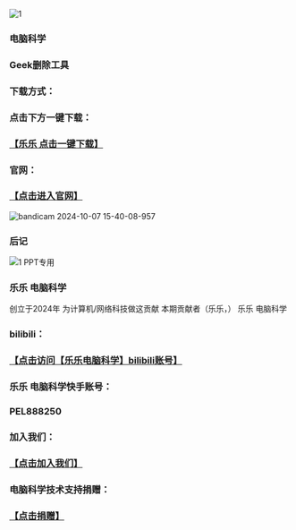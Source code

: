 
![1](https://github.com/user-attachments/assets/e9999add-a0fc-49da-8ba8-e7ba39be0ae1)

### 电脑科学
### Geek删除工具
### 下载方式：
### 点击下方一键下载：
### [【乐乐 点击一键下载】](https://github.com/user-attachments/files/17275088/geek.zip)


### 官网：
### [【点击进入官网】](https://geekuninstaller.com/)
![bandicam 2024-10-07 15-40-08-957](https://github.com/user-attachments/assets/f9908010-e21e-470a-950d-393534235aaf)
### 后记
![1 PPT专用](https://github.com/user-attachments/assets/425f2798-99d7-4108-9282-cffd04ca14a2)
### 乐乐 电脑科学
创立于2024年
为计算机/网络科技做这贡献
本期贡献者（乐乐，）
乐乐 电脑科学
### bilibili：
###  [【点击访问【乐乐电脑科学】bilibili账号】](https://space.bilibili.com/1768832152?spm_id_from=333.337.0.0)
### 乐乐 电脑科学快手账号：
### PEL888250
### 加入我们：
### [【点击加入我们】](https://private-user-images.githubusercontent.com/171937997/374105355-2e61a8f9-6099-427b-86b9-57cb2effb8b3.jpg?jwt=eyJhbGciOiJIUzI1NiIsInR5cCI6IkpXVCJ9.eyJpc3MiOiJnaXRodWIuY29tIiwiYXVkIjoicmF3LmdpdGh1YnVzZXJjb250ZW50LmNvbSIsImtleSI6ImtleTUiLCJleHAiOjE3MjgyOTI0ODYsIm5iZiI6MTcyODI5MjE4NiwicGF0aCI6Ii8xNzE5Mzc5OTcvMzc0MTA1MzU1LTJlNjFhOGY5LTYwOTktNDI3Yi04NmI5LTU3Y2IyZWZmYjhiMy5qcGc_WC1BbXotQWxnb3JpdGhtPUFXUzQtSE1BQy1TSEEyNTYmWC1BbXotQ3JlZGVudGlhbD1BS0lBVkNPRFlMU0E1M1BRSzRaQSUyRjIwMjQxMDA3JTJGdXMtZWFzdC0xJTJGczMlMkZhd3M0X3JlcXVlc3QmWC1BbXotRGF0ZT0yMDI0MTAwN1QwOTA5NDZaJlgtQW16LUV4cGlyZXM9MzAwJlgtQW16LVNpZ25hdHVyZT1jNWQxZjE1ODgxOTJmZGEyM2Q1NWI3NmIzZmJkMmNmMTY1MGMxNDA4YjVhMzAwMWFkNTcyYjg5NTVmYjZkODUyJlgtQW16LVNpZ25lZEhlYWRlcnM9aG9zdCJ9.kxwte0YzUKX4MKVtICMpKqoeBZXxmaXUdnyUWNEEqpw)
### 电脑科学技术支持捐赠：
### [【点击捐赠】](https://github.com/user-attachments/assets/27076e5d-e5c0-490d-9be2-3f26aca189b4)
